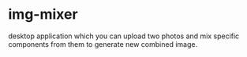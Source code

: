 # img-mixer

desktop application which you can upload two photos and mix specific components from them to generate new combined image.
